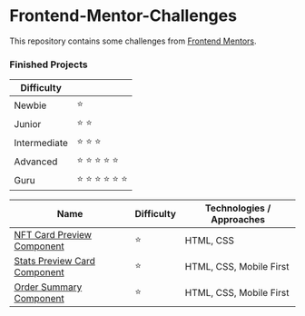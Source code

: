 # Frontend-Mentor-Challenges

This repository contains some challenges from [Frontend Mentors](https://www.frontendmentor.io/challenges). 

### Finished Projects

|Difficulty | |
|---|---|
| Newbie | :star: |
| Junior | :star: :star: |
| Intermediate | :star: :star: :star:  |
| Advanced | :star: :star: :star: :star: :star: |
| Guru | :star: :star: :star: :star: :star: :star: |

|Name|Difficulty| Technologies / Approaches |
|---|---|---|
|  [NFT Card Preview Component](https://yanyan-alien.github.io/FrontendMentor/) | :star:   | HTML, CSS |
|  [Stats Preview Card Component](https://yanyan-alien.github.io/FrontendMentor/) | :star:   | HTML, CSS, Mobile First |
|  [Order Summary Component](https://yanyan-alien.github.io/FrontendMentor/) | :star:   | HTML, CSS, Mobile First |
